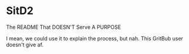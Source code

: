# SitD2
The README That DOESN'T Serve A PURPOSE

I mean, we could use it to explain the process, but nah. This GritBub user doesn't give af.

